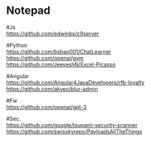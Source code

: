 # Notepad

#Js
<br>https://github.com/edwinbs/c9server

#Python
<br>https://github.com/bshao001/ChatLearner
<br>https://github.com/openai/gym
<br>https://github.com/JeeveshN/Excel-Picasso

#Angular
<br>https://github.com/Angular4JavaDevelopers/rfb-loyalty
<br>https://github.com/akveo/blur-admin

#Fw
<br>https://github.com/openai/gpt-3

#Sec.
<br>https://github.com/google/tsunami-security-scanner
<br>https://github.com/swisskyrepo/PayloadsAllTheThings
